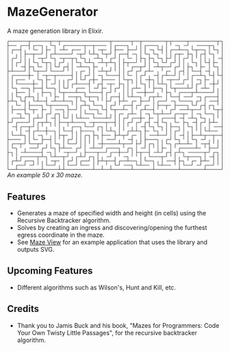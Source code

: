 # MazeGenerator

A maze generation library in Elixir.

![Example 50 x 30 maze](maze_example.png)
*An example 50 x 30 maze.*

## Features

- Generates a maze of specified width and height (in cells) using the
  Recursive Backtracker algorithm.
- Solves by creating an ingress and discovering/opening the furthest egress coordinate in the maze.
- See [Maze View](https://github.com/kbsymanz/maze_view) for an example
  application that uses the library and outputs SVG.

## Upcoming Features

- Different algorithms such as Wilson's, Hunt and Kill, etc.

## Credits

- Thank you to Jamis Buck and his book, "Mazes for Programmers: Code Your Own
  Twisty Little Passages", for the recursive backtracker algorithm.
